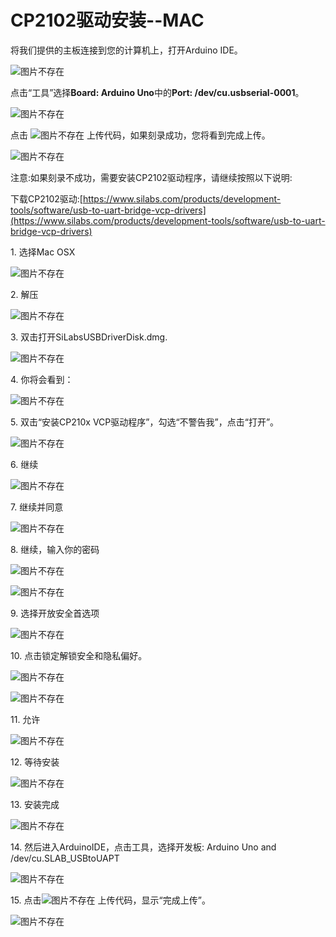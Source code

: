 # **CP2102驱动安装--MAC**

将我们提供的主板连接到您的计算机上，打开Arduino IDE。

![图片不存在](./media/40a968d312a8b080e52c4559201f498a.png)

点击“工具”选择**Board: Arduino Uno**中的**Port: /dev/cu.usbserial-0001**。

![图片不存在](./media/3123378638d9c83554a2c90bfa436bcf.png)

点击 ![图片不存在](media/98ec72440e6257e5812b408a929a37ba.png) 上传代码，如果刻录成功，您将看到完成上传。

![图片不存在](./media/e97244571b69d21ff31de3b879b8b0e5.png)

注意:如果刻录不成功，需要安装CP2102驱动程序，请继续按照以下说明:

下载CP2102驱动:[https://www.silabs.com/products/development-tools/software/usb-to-uart-bridge-vcp-drivers](https://www.silabs.com/products/development-tools/software/usb-to-uart-bridge-vcp-drivers)

1\. 选择Mac OSX

![图片不存在](./media/6e53a3dacdec57d5ee0b15b48d771a5b.png)

2\. 解压

![图片不存在](./media/8dced2768d5f86d3d0c3f6076d87a9a8.png)

3\. 双击打开SiLabsUSBDriverDisk.dmg.

![图片不存在](./media/61ae3e706a1c4afa7948d5fb2e797a6d.png)

4\. 你将会看到：

![图片不存在](./media/3ffd0525e16492ede92bdb8c84198db9.png)

5\. 双击“安装CP210x VCP驱动程序”，勾选“不警告我”，点击“打开”。

![图片不存在](./media/14f6ebb088e654abc2f0149645e34ed1.png)

6\. 继续

![图片不存在](./media/a243872cdbb520e4d298c006e001fff5.png)

7\. 继续并同意

![图片不存在](./media/ae367c1894df6745e46bbdfc460c1f99.png)

8\. 继续，输入你的密码

![图片不存在](./media/27b7214283d7f76aba3557dd629bd965.png)

![图片不存在](./media/29bbca3360d806164717733460574356.png)

9\. 选择开放安全首选项

![图片不存在](./media/ca6bc6e536202f07a53c09201a0996ff.png)

10\. 点击锁定解锁安全和隐私偏好。

![图片不存在](./media/379caa1889f4a45614b27c9b2b934869.png)

![图片不存在](./media/88a1b169a192ee6c49e95947d6287fc2.png)

11\. 允许

![图片不存在](./media/19e43624efde1b223800201c944d25e9.png)

12\. 等待安装

![图片不存在](./media/bb0e17afd8bad8b8013f19d7a9da0fd9.png)

13\. 安装完成

![图片不存在](./media/3bd5bb3752abf97e9bab6bf950a75bed.png)

14\. 然后进入ArduinoIDE，点击工具，选择开发板: Arduino Uno and /dev/cu.SLAB_USBtoUAPT

![图片不存在](./media/73aed810d216d7da3a3ce9cc0e4dba4a.png)

15\. 点击![图片不存在](./media/9c9158a5d49baa740ea2f0048f655017.png) 上传代码，显示“完成上传”。

![图片不存在](./media/d918e2e31a9632f8b272a16595c46a83.png)



